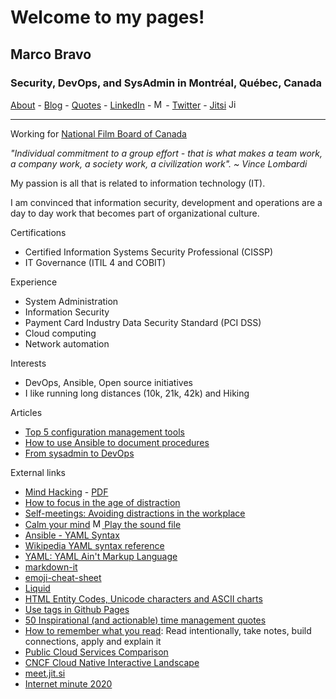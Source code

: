# Welcome to my pages!

## Marco Bravo

### Security, DevOps, and SysAdmin in Montréal, Québec, Canada

[About](https://m4b0.github.io/about) - [Blog](https://m4b0.github.io/blog) - [Quotes](https://m4b0.github.io/quotes) - [LinkedIn](https://www.linkedin.com/in/marcobravo) - [<img alt="Musical notes image" src="https://github.githubassets.com/images/icons/emoji/unicode/1f3b6.png" width="15" height="15" />](/audio/enjoy.mp3) - [Twitter](https://twitter.com/marcobravoram) - 
[Jitsi](https://meet.jit.si) <img alt="Jitsi meetings image" src="https://lh3.googleusercontent.com/anTT0a2cZpucqmZQDPbPxEvJl3lb3M81znco6C1eDkxJh-XLtnfIpQa0myuzqUfHk5WcixKD=w128-h128-e365" width="15" height="15" />

***

Working for [National Film Board of Canada](https://www.nfb.ca/)

*"Individual commitment to a group effort - that is what makes a team work, a company work, a society work, a civilization work". ~ Vince Lombardi*

My passion is all that is related to information technology (IT).

I am convinced that information security, development and operations are a day to day 
work that becomes part of organizational culture.

Certifications
- Certified Information Systems Security Professional (CISSP)
- IT Governance (ITIL 4 and COBIT)

Experience
- System Administration
- Information Security
- Payment Card Industry Data Security Standard (PCI DSS)
- Cloud computing
- Network automation

Interests
- DevOps, Ansible, Open source initiatives
- I like running long distances (10k, 21k, 42k) and Hiking

Articles
- [Top 5 configuration management tools](https://opensource.com/article/18/12/configuration-management-tools)
- [How to use Ansible to document procedures](https://opensource.com/article/19/4/ansible-procedures)
- [From sysadmin to DevOps](https://www.redhat.com/sysadmin/sysadmin-devops)

External links
- [Mind Hacking](https://www.mindhacki.ng/content/) - [PDF](https://legacy.gitbook.com/download/pdf/book/jhargrave/mind-hacking)
- [How to focus in the age of distraction](http://learningfundamentals.com.au/wp-content/uploads/Focus-mindmap-for-web.jpg)
- [Self-meetings: Avoiding distractions in the workplace](https://effectivesoftwaredesign.com/2012/06/15/self-meetings-avoiding-distractions-in-the-workplace/)
- [Calm your mind](http://dirk-loss.de/calmyourmind/) [<img alt="Musical notes image" src="https://github.githubassets.com/images/icons/emoji/unicode/1f3b6.png" width="15" height="15" /> Play the sound file](http://dirk-loss.de/calmyourmind/calm-your-mind_32min.mp3)
- [Ansible - YAML Syntax](https://docs.ansible.com/ansible/latest/reference_appendices/YAMLSyntax.html)
- [Wikipedia YAML syntax reference](https://en.wikipedia.org/wiki/YAML)
- [YAML: YAML Ain't Markup Language](https://yaml.org)
- [markdown-it](https://markdown-it.github.io/)
- [emoji-cheat-sheet](https://github.com/ikatyang/emoji-cheat-sheet/blob/master/README.md)
- [Liquid](https://shopify.github.io/liquid/)
- [HTML Entity Codes, Unicode characters and ASCII charts](https://lonewolfonline.net/html-character-codes-ascii-entity-unicode-symbols/)
- [Use tags in Github Pages](https://codinfox.github.io/dev/2015/03/06/use-tags-and-categories-in-your-jekyll-based-github-pages/)
- [50 Inspirational (and actionable) time management quotes](https://blog.rescuetime.com/time-management-quotes/)
- [How to remember what you read](https://blog.rescuetime.com/how-to-remember-what-you-read/): Read intentionally, take notes, build connections, apply and explain it
- [Public Cloud Services Comparison](http://comparecloud.in/)
- [CNCF Cloud Native Interactive Landscape](https://landscape.cncf.io/)
- [meet.jit.si](https://meet.jit.si)
- [Internet minute 2020](https://www.allaccess.com/merge/archive/31294/infographic-what-happens-in-an-internet-minute)

